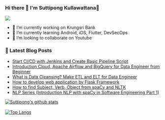### Hi there 👋 I'm Suttipong Kullawattana👋

![](https://komarev.com/ghpvc/?username=kullawattana)

- 🔭 I’m currently working on Krungsri Bank
- 🌱 I’m currently learning Android, iOS, Flutter, DevSecOps
- 👯 I’m looking to collaborate on Youtube

### 📕 Latest Blog Posts
- [Start CI/CD with Jenkins and Create Basic Pipeline Script](https://suttipong-kull.medium.com/start-ci-cd-with-jenkins-and-create-basic-pipeline-script-95228c6a3813)
- [Introduction Cloud, Apache Airflow and BigQuery for Data Engineer from Beginner](https://suttipong-kull.medium.com/introduction-cloud-apache-airflow-and-bigquery-for-data-engineer-from-beginner-8bbcdf31c4a7)
- [What is Data Cleansing? Make ETL and ELT for Data Engineer](https://suttipong-kull.medium.com/what-is-data-cleansing-make-etl-and-elt-for-data-engineer-d4db9dfc3169)
- [How to develop web application by Flask Framework](https://suttipong-kull.medium.com/how-to-develop-web-application-by-flask-framework-f5505ca921b0)
- [How to find Subject, Verb, Object from spaCy and NLTK](https://suttipong-kull.medium.com/how-to-find-subject-verb-object-from-spacy-and-nltk-dd5ede37823a)
- [NLP Series (Introduction NLP with spaCy in Software Engineering Part 1)](https://suttipong-kull.medium.com/introduction-nlp-in-software-engineering-88ff3cd5ca86)

[![Suttipong's github stats](https://github-readme-stats.vercel.app/api?username=kullawattana&count_private=true&theme=cobalt&show_icons=true)](https://github.com/kullawattana)
</br>
</br>
[![Top Langs](https://github-readme-stats.vercel.app/api/top-langs/?username=kullawattana&layout=compact&theme=cobalt)](https://github.com/kullawattana/)

